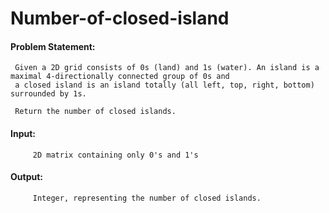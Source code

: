 # Number-of-closed-island

#### Problem Statement:

     Given a 2D grid consists of 0s (land) and 1s (water). An island is a maximal 4-directionally connected group of 0s and 
     a closed island is an island totally (all left, top, right, bottom) surrounded by 1s.

     Return the number of closed islands.

#### Input:
         2D matrix containing only 0's and 1's
#### Output:  
         Integer, representing the number of closed islands.
